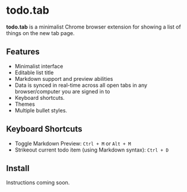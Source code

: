todo.tab
========

**todo.tab** is a minimalist Chrome browser extension for showing a list of things on the new tab page.

Features
--------

- Minimalist interface
- Editable list title
- Markdown support and preview abilities
- Data is synced in real-time across all open tabs in any browser/computer you are signed in to
- Keyboard shortcuts.
- Themes
- Multiple bullet styles.

Keyboard Shortcuts
------------------

- Toggle Markdown Preview: `Ctrl + M` or `Alt + M` 
- Strikeout current todo item (using Markdown syntax): `Ctrl + D`

Install
-------

Instructions coming soon.